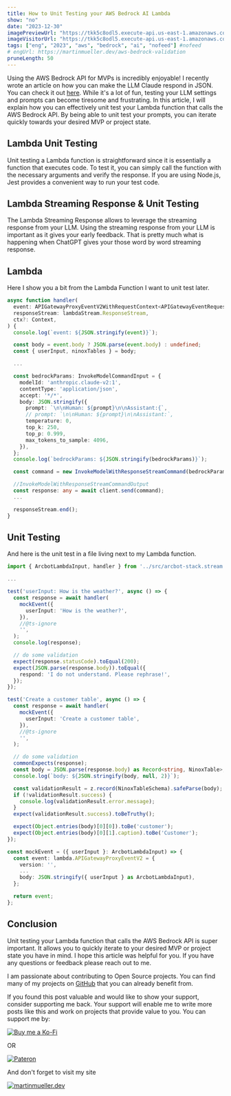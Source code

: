 ```yaml
---
title: How to Unit Testing your AWS Bedrock AI Lambda
show: "no"
date: "2023-12-30"
imagePreviewUrl: "https://tkk5c8odl5.execute-api.us-east-1.amazonaws.com?projectId=unittesting&state=preview"
imageVisitorUrl: "https://tkk5c8odl5.execute-api.us-east-1.amazonaws.com?projectId=unittesting&state=visitor"
tags: ["eng", "2023", "aws", "bedrock", "ai", "nofeed"] #nofeed
# engUrl: https://martinmueller.dev/aws-bedrock-validation
pruneLength: 50
---
```


Using the AWS Bedrock API for MVPs is incredibly enjoyable! I recently wrote an article on how you can make the LLM Claude respond in JSON. You can check it out [here](https://martinmueller.dev/aws-bedrock-validation). While it's a lot of fun, testing your LLM settings and prompts can become tiresome and frustrating. In this article, I will explain how you can effectively unit test your Lambda function that calls the AWS Bedrock API. By being able to unit test your prompts, you can iterate quickly towards your desired MVP or project state.

## Lambda Unit Testing

Unit testing a Lambda function is straightforward since it is essentially a function that executes code. To test it, you can simply call the function with the necessary arguments and verify the response. If you are using Node.js, Jest provides a convenient way to run your test code.

## Lambda Streaming Response & Unit Testing

The Lambda Streaming Response allows to leverage the streaming response from your LLM. Using the streaming response from your LLM is important as it gives your early feedback. That is pretty much what is happening when ChatGPT gives your those word by word streaming response.

## Lambda

Here I show you a bit from the Lambda Function I want to unit test later.

```ts
async function handler(
  event: APIGatewayProxyEventV2WithRequestContext<APIGatewayEventRequestContextV2>,
  responseStream: lambdaStream.ResponseStream,
  ctx?: Context,
) {
  console.log(`event: ${JSON.stringify(event)}`);

  const body = event.body ? JSON.parse(event.body) : undefined;
  const { userInput, ninoxTables } = body;

  ...

  const bedrockParams: InvokeModelCommandInput = {
    modelId: 'anthropic.claude-v2:1',
    contentType: 'application/json',
    accept: '*/*',
    body: JSON.stringify({
      prompt: `\n\nHuman: ${prompt}\n\nAssistant:{`,
      // prompt: `\n\nHuman: ${prompt}\n\nAssistant:`,
      temperature: 0,
      top_k: 250,
      top_p: 0.999,
      max_tokens_to_sample: 4096,
    }),
  };
  console.log(`bedrockParams: ${JSON.stringify(bedrockParams)}`);

  const command = new InvokeModelWithResponseStreamCommand(bedrockParams);

  //InvokeModelWithResponseStreamCommandOutput
  const response: any = await client.send(command);
  ...

  responseStream.end();
}
```

## Unit Testing

And here is the unit test in a file living next to my Lambda function.

```ts
import { ArcbotLambdaInput, handler } from '../src/arcbot-stack.stream';

...

test('userInput: How is the weather?', async () => {
  const response = await handler(
    mockEvent({
      userInput: 'How is the weather?',
    }),
    //@ts-ignore
    '',
  );
  console.log(response);

  // do some validation
  expect(response.statusCode).toEqual(200);
  expect(JSON.parse(response.body)).toEqual({
    respond: 'I do not understand. Please rephrase!',
  });
});

test('Create a customer table', async () => {
  const response = await handler(
    mockEvent({
      userInput: 'Create a customer table',
    }),
    //@ts-ignore
    '',
  );

  // do some validation
  commonExpects(response);
  const body = JSON.parse(response.body) as Record<string, NinoxTable>;
  console.log(`body: ${JSON.stringify(body, null, 2)}`);

  const validationResult = z.record(NinoxTableSchema).safeParse(body);
  if (!validationResult.success) {
    console.log(validationResult.error.message);
  }
  expect(validationResult.success).toBeTruthy();

  expect(Object.entries(body)[0][0]).toBe('customer');
  expect(Object.entries(body)[0][1].caption).toBe('Customer');
});

const mockEvent = ({ userInput }: ArcbotLambdaInput) => {
  const event: lambda.APIGatewayProxyEventV2 = {
    version: '',
    ...
    body: JSON.stringify({ userInput } as ArcbotLambdaInput),
  };

  return event;
};
```

## Conclusion

Unit testing your Lambda function that calls the AWS Bedrock API is super important. It allows you to quickly iterate to your desired MVP or project state you have in mind. I hope this article was helpful for you. If you have any questions or feedback please reach out to me.

I am passionate about contributing to Open Source projects. You can find many of my projects on [GitHub](https://github.com/mmuller88) that you can already benefit from.

If you found this post valuable and would like to show your support, consider supporting me back. Your support will enable me to write more posts like this and work on projects that provide value to you. You can support me by:

[![Buy me a Ko-Fi](https://storage.ko-fi.com/cdn/useruploads/png_d554a01f-60f0-4969-94d1-7b69f3e28c2fcover.jpg?v=69a332f2-b808-4369-8ba3-dae0d1100dd4)](https://ko-fi.com/T6T1BR59W)

OR

[![Pateron](https://theastrologypodcast.com/wp-content/uploads/2015/06/become-my-patron-05.jpg)](https://www.patreon.com/bePatron?u=29010217)

And don't forget to visit my site

[![martinmueller.dev](https://martinmueller.dev/static/84caa5292a6d0c37c48ae280d04b5fa6/a7715/joint.jpg)](https://martinmueller.dev/resume)
